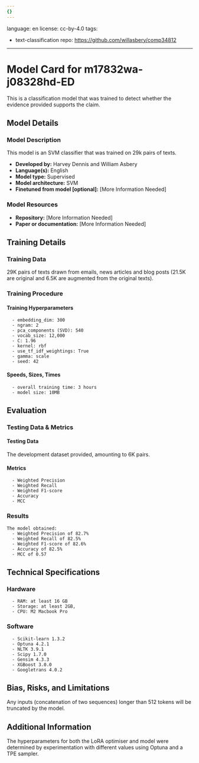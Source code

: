 ```yaml
---
{}
---
```

language: en
license: cc-by-4.0
tags:
- text-classification
repo: https://github.com/willasbery/comp34812

---

# Model Card for m17832wa-j08328hd-ED

<!-- Provide a quick summary of what the model is/does. -->

This is a classification model that was trained to
      detect whether the evidence provided supports the claim.


## Model Details

### Model Description

<!-- Provide a longer summary of what this model is. -->

This model is an SVM classifier that was trained on 29k pairs of texts.

- **Developed by:** Harvey Dennis and William Asbery
- **Language(s):** English
- **Model type:** Supervised
- **Model architecture:** SVM
- **Finetuned from model [optional]:** [More Information Needed]

### Model Resources

<!-- Provide links where applicable. -->

- **Repository:** [More Information Needed]
- **Paper or documentation:** [More Information Needed]

## Training Details

### Training Data

<!-- This is a short stub of information on the training data that was used, and documentation related to data pre-processing or additional filtering (if applicable). -->

29K pairs of texts drawn from emails, news articles and blog posts (21.5K are original and 6.5K are augmented from the original texts).

### Training Procedure

<!-- This relates heavily to the Technical Specifications. Content here should link to that section when it is relevant to the training procedure. -->

#### Training Hyperparameters

<!-- This is a summary of the values of hyperparameters used in training the model. -->


      - embedding_dim: 300
      - ngram: 2
      - pca_components (SVD): 540
      - vocab_size: 12,000
      - C: 1.96
      - kernel: rbf
      - use_tf_idf_weightings: True
      - gamma: scale
      - seed: 42

#### Speeds, Sizes, Times

<!-- This section provides information about how roughly how long it takes to train the model and the size of the resulting model. -->


      - overall training time: 3 hours
      - model size: 10MB

## Evaluation

<!-- This section describes the evaluation protocols and provides the results. -->

### Testing Data & Metrics

#### Testing Data

<!-- This should describe any evaluation data used (e.g., the development/validation set provided). -->

The development dataset provided, amounting to 6K pairs.

#### Metrics

<!-- These are the evaluation metrics being used. -->


      - Weighted Precision
      - Weighted Recall
      - Weighted F1-score
      - Accuracy
      - MCC

### Results


    The model obtained:
      - Weighted Precision of 82.7%
      - Weighted Recall of 82.5%
      - Weighted F1-score of 82.6%
      - Accuracy of 82.5%
      - MCC of 0.57
    

## Technical Specifications

### Hardware


      - RAM: at least 16 GB
      - Storage: at least 2GB,
      - CPU: M2 Macbook Pro

### Software


      - Scikit-learn 1.3.2
      - Optuna 4.2.1
      - NLTK 3.9.1
      - Scipy 1.7.0
      - Gensim 4.3.3
      - XGBoost 3.0.0
      - Googletrans 4.0.2
    

## Bias, Risks, and Limitations

<!-- This section is meant to convey both technical and sociotechnical limitations. -->

Any inputs (concatenation of two sequences) longer than
      512 tokens will be truncated by the model.

## Additional Information

<!-- Any other information that would be useful for other people to know. -->

The hyperparameters for both the LoRA optimiser and model were determined by experimentation
      with different values using Optuna and a TPE sampler.
